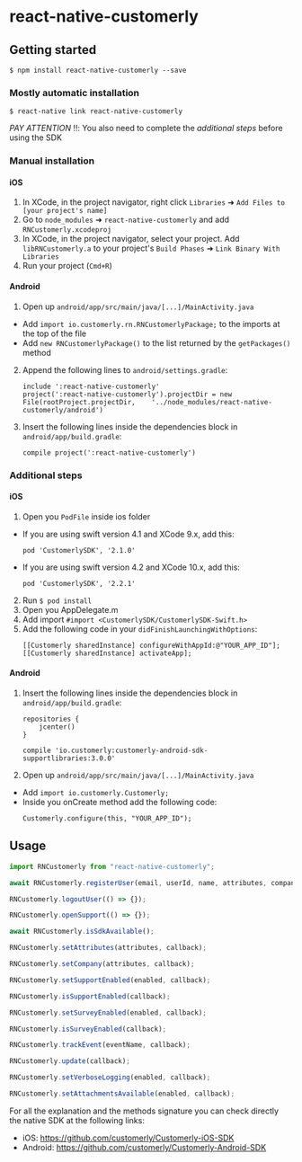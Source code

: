 # react-native-customerly

## Getting started

`$ npm install react-native-customerly --save`

### Mostly automatic installation

`$ react-native link react-native-customerly`

_PAY ATTENTION_ ‼️: You also need to complete the _additional steps_ before using the SDK

### Manual installation

#### iOS

1. In XCode, in the project navigator, right click `Libraries` ➜ `Add Files to [your project's name]`
2. Go to `node_modules` ➜ `react-native-customerly` and add `RNCustomerly.xcodeproj`
3. In XCode, in the project navigator, select your project. Add `libRNCustomerly.a` to your project's `Build Phases` ➜ `Link Binary With Libraries`
4. Run your project (`Cmd+R`)

#### Android

1. Open up `android/app/src/main/java/[...]/MainActivity.java`

- Add `import io.customerly.rn.RNCustomerlyPackage;` to the imports at the top of the file
- Add `new RNCustomerlyPackage()` to the list returned by the `getPackages()` method

2. Append the following lines to `android/settings.gradle`:
   ```
   include ':react-native-customerly'
   project(':react-native-customerly').projectDir = new File(rootProject.projectDir, 	'../node_modules/react-native-customerly/android')
   ```
3. Insert the following lines inside the dependencies block in `android/app/build.gradle`:
   ```
   compile project(':react-native-customerly')
   ```

### Additional steps

#### iOS

1. Open you `PodFile` inside ios folder

- If you are using swift version 4.1 and XCode 9.x, add this:
  ```
  pod 'CustomerlySDK', '2.1.0'
  ```
- If you are using swift version 4.2 and XCode 10.x, add this:
  ```
  pod 'CustomerlySDK', '2.2.1'
  ```

2. Run `$ pod install`
3. Open you AppDelegate.m
4. Add import `#import <CustomerlySDK/CustomerlySDK-Swift.h>`
5. Add the following code in your `didFinishLaunchingWithOptions`:
   ```
   [[Customerly sharedInstance] configureWithAppId:@"YOUR_APP_ID"];
   [[Customerly sharedInstance] activateApp];
   ```

#### Android

1. Insert the following lines inside the dependencies block in `android/app/build.gradle`:
   ```
   repositories {
       jcenter()
   }
   
   compile 'io.customerly:customerly-android-sdk-supportlibraries:3.0.0'
   ```
2. Open up `android/app/src/main/java/[...]/MainActivity.java`

- Add `import io.customerly.Customerly;`
- Inside you onCreate method add the following code:
  ```
  Customerly.configure(this, "YOUR_APP_ID");
  ```

## Usage

```javascript
import RNCustomerly from "react-native-customerly";

await RNCustomerly.registerUser(email, userId, name, attributes, company);

RNCustomerly.logoutUser(() => {});

RNCustomerly.openSupport(() => {});

await RNCustomerly.isSdkAvailable();

RNCustomerly.setAttributes(attributes, callback);

RNCustomerly.setCompany(attributes, callback);

RNCustomerly.setSupportEnabled(enabled, callback);

RNCustomerly.isSupportEnabled(callback);

RNCustomerly.setSurveyEnabled(enabled, callback);

RNCustomerly.isSurveyEnabled(callback);

RNCustomerly.trackEvent(eventName, callback);

RNCustomerly.update(callback);

RNCustomerly.setVerboseLogging(enabled, callback);

RNCustomerly.setAttachmentsAvailable(enabled, callback);
```

For all the explanation and the methods signature you can check directly the native SDK at the following links:
 - iOS: https://github.com/customerly/Customerly-iOS-SDK
 - Android: https://github.com/customerly/Customerly-Android-SDK
